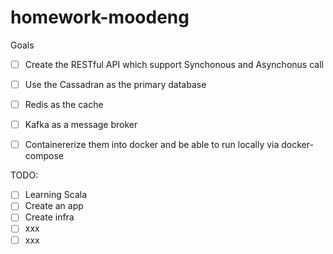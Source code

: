 # homework-moodeng

Goals

 - [ ] Create the RESTful API which support Synchonous and Asynchonus call
 - [ ] Use the Cassadran as the primary database
 - [ ] Redis as the cache
 - [ ] Kafka as a message broker
 - [ ] Containererize them into docker and be able to run locally via docker-compose


TODO:
 - [ ] Learning Scala
 - [ ] Create an app
 - [ ] Create infra
 - [ ] xxx
 - [ ] xxx
